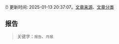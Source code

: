 :alarm_clock: 更新时间: 2025-01-13 20:37:07。[文章来源](/README.md)、[文章分类](/TAGS.md)

## 报告


> 关键字：`报告`、`月报`



